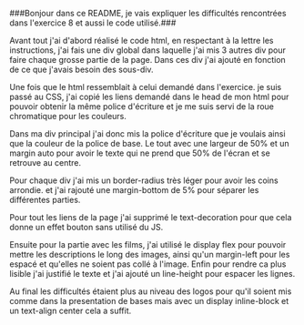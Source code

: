 ###Bonjour dans ce README, je vais expliquer les difficultés rencontrées dans l'exercice 8 et aussi le code utilisé.###

Avant tout j'ai d'abord réalisé le code html, en respectant à la lettre les instructions, j'ai fais une div global dans laquelle j'ai mis 3 autres div pour faire chaque grosse partie de la page. Dans ces div j'ai ajouté en fonction de ce que j'avais besoin des sous-div.

Une fois que le html ressemblait à celui demandé dans l'exercice. je suis passé au CSS,
j'ai copié les liens demandé dans le head de mon html pour pouvoir obtenir la même police d'écriture et je me suis servi de la roue chromatique pour les couleurs.

Dans ma div principal j'ai donc mis la police d'écriture que je voulais ainsi que la couleur de la police de base. Le tout avec une largeur de 50% et un margin auto pour avoir le texte qui ne prend que 50% de l'écran et se retrouve au centre.

Pour chaque div j'ai mis un border-radius très léger pour avoir les coins arrondie. et j'ai rajouté une margin-bottom de 5% pour séparer les différentes parties.

Pour tout les liens de la page j'ai supprimé le text-decoration pour que cela donne un effet bouton sans utilisé du JS.

Ensuite pour la partie avec les films, j'ai utilisé le display flex pour pouvoir mettre les descriptions le long des images, ainsi qu'un margin-left pour les espacé et qu'elles ne soient pas collé à l'image. Enfin pour rendre ca plus lisible j'ai justifié le texte et j'ai ajouté un line-height pour espacer les lignes.

Au final les difficultés étaient plus au niveau des logos pour qu'il soient mis comme dans la presentation de bases mais avec un display inline-block et un text-align center cela a suffit.
